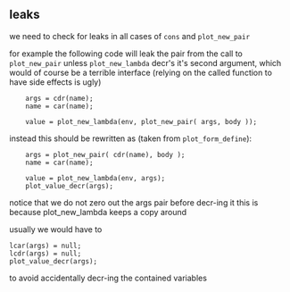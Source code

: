 leaks
------

we need to check for leaks in all cases of `cons` and `plot_new_pair`

for example the following code will leak the pair from the call to `plot_new_pair`
unless `plot_new_lambda` decr's it's second argument,
which would of course be a terrible interface (relying on the called function to have side effects is ugly)

        args = cdr(name);
        name = car(name);

        value = plot_new_lambda(env, plot_new_pair( args, body ));


instead this should be rewritten as (taken from `plot_form_define`):

        args = plot_new_pair( cdr(name), body );
        name = car(name);

        value = plot_new_lambda(env, args);
        plot_value_decr(args);


notice that we do not zero out the args pair before decr-ing it
this is because plot_new_lambda keeps a copy around

usually we would have to

    lcar(args) = null;
    lcdr(args) = null;
    plot_value_decr(args);

to avoid accidentally decr-ing the contained variables

